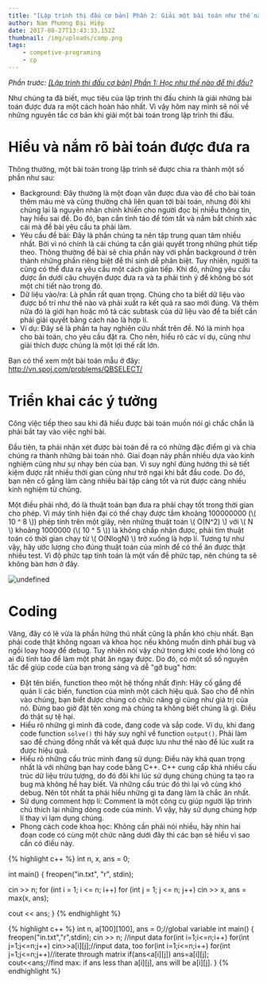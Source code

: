 ```yaml
---
title: "[Lập trình thi đấu cơ bản] Phần 2: Giải một bài toán như thế nào?"
author: Nam Phương Đại Hiệp
date: 2017-08-27T13:43:33.152Z
thumbnail: /img/uploads/comp.png
tags:
    - competive-programing
    - cp
---
```


_Phần trước: [\[Lập trình thi đấu cơ bản\] Phần 1: Học như thế nào để thi đấu?](http://cowboycoder.vercel.app/article/lap-trinh-thi-dau-co-ban-phan-1-hoc-nhu-the-nao-de-thi-dau)_

Như chúng ta đã biết, mục tiêu của lập trình thi đấu chính là giải những bài toán được đưa ra một cách hoàn hảo nhất. Vì vậy hôm nay mình sẽ nói về những nguyên tắc cơ bản khi giải một bài toán trong lập trình thi đấu.

# Hiểu và nắm rõ bài toán được đưa ra

Thông thường, một bài toán trong lập trình sẽ được chia ra thành một số phần như sau:

-   Background: Đây thường là một đoạn văn được đưa vào để cho bài toán thêm màu mè và cũng thường chả liên quan tới bài toán, nhưng đôi khi chúng lại là nguyên nhân chính khiến cho người đọc bị nhiễu thông tin, hay hiểu sai đề. Do đó, bạn cần tỉnh táo để tóm tắt và nắm bắt chính xác cái mà đề bài yêu cầu ta phải làm.
-   Yêu cầu đề bài: Đây là phần chúng ta nên tập trung quan tâm nhiều nhất. Bời vì nó chính là cái chúng ta cần giải quyết trong những phút tiếp theo. Thông thường đề bài sẽ chia phần này với phần background ở trên thành những phần riêng biệt để thí sinh dễ phân biệt. Tuy nhiên, người ta cũng có thể đưa ra yêu cầu một cách gián tiếp. Khi đó, những yêu cầu được ẩn dưới câu chuyện được đưa ra và ta phải tinh ý để không bỏ sót một chi tiết nào trong đó.
-   Dữ liệu vào/ra: Là phần rất quan trọng. Chúng cho ta biết dữ liệu vào được bố trí như thế nào và phải xuất ra kết quả ra sao mới đúng. Và thêm nữa đó là giới hạn hoặc mô tả các subtask của dữ liệu vào để ta biết cần phải giải quyết bằng cách nào là hợp lí.
-   Ví dụ: Đây sẽ là phần ta hay nghiên cứu nhất trên đề. Nó là minh họa cho bài toán, cho yêu cầu đặt ra. Cho nên, hiểu rõ các ví dụ, cũng như giải thích được chúng là một lợi thế rất lớn.

Bạn có thể xem một bài toán mẫu ở đây: <http://vn.spoj.com/problems/QBSELECT/>

# Triển khai các ý tưởng

Công việc tiếp theo sau khi đã hiểu được bài toán muốn nói gì chắc chắn là phải bắt tay vào việc nghĩ bài.

Đầu tiên, ta phải nhận xét được bài toán đề ra có những đặc điểm gì và chia chúng ra thành những bài toán nhỏ. Giai đoạn này phần nhiều dựa vào kinh nghiệm cũng như sự nhạy bén của bạn. Vì suy nghĩ đúng hướng thì sẽ tiết kiệm được rất nhiều thời gian cũng như trở ngại khi bắt đầu code. Do đó, bạn nên cố gắng làm càng nhiều bài tập càng tốt và rút được càng nhiều kinh nghiệm từ chúng.

Một điều phải nhớ, đó là thuật toán bạn đưa ra phải chạy tốt trong thời gian cho phép. Vì máy tính hiện đại có thể chạy được tầm khoảng 100000000 (\\( 10 ^ 8 \\)) phép tính trên một giây, nên những thuật toán \\( O(N^2) \\) với \\( N \\) khoảng 1000000 (\\( 10 ^ 5 \\)) là không chấp nhận được, phải tìm thuật toán có thời gian chạy từ \\( O(NlogN) \\) trở xuống là hợp lí. Tương tự như vậy, hãy ước lượng cho đúng thuật toán của mình để có thể ăn được thật nhiều test. Vì độ phức tạp tính toán là một vấn đề phức tạp, nên chúng ta sẽ không bàn hơn ở đây.

![undefined](/img/uploads/0202.jpg)

# Coding

Vâng, đây có lẽ vừa là phần hứng thú nhất cũng là phần khó chịu nhất. Bạn phải code thật không ngoan và khoa học nếu không muốn dính phải bug và ngồi loay hoay để debug. Tuy nhiên nói vậy chứ trong khi code khó lòng có ai đủ tỉnh táo để làm một phát ăn ngay được. Do đó, có một số số nguyên tắc để giúp code của bạn trong sáng và dễ "gỡ bug" hơn:

-   Đặt tên biến, function theo một hệ thống nhất định: Hãy cố gắng để quản lí các biến, function của mình một cách hiệu quả. Sao cho để nhìn vào chúng, bạn biết được chúng có chức năng gì cũng như giá trị của nó. Đừng bao giờ đặt tên xong mà chúng ta không biết chúng là gì. Điều đó thật sự tệ hại.
-   Hiểu rõ những gì mình đã code, đang code và sắp code. Ví dụ, khi đang code function `solve()` thì hãy suy nghĩ về function `output()`. Phải làm sao để chúng đồng nhất và kết quả được lưu như thế nào để lúc xuất ra được hiệu quả.
-   Hiểu rõ những cấu trúc mình đang sử dụng: Điều này khá quan trọng nhất là với những bạn hay code bằng C++. C++ cung cấp khá nhiều cấu trúc dữ liệu trừu tượng, do đó đôi khi lúc sử dụng chúng chúng ta tạo ra bug mà không hề hay biết. Và những cấu trúc đó thì lại vô cùng khó debug. Nên tốt nhất ta phải hiều những gì ta đang làm là chắc ăn nhất.
-   Sử dụng comment hợp lí: Comment là một công cụ giúp người lập trình chú thích lại những dòng code của mình. Vì vậy, hãy sử dụng chúng hợp lí thay vì lạm dụng chúng.
-   Phong cách code khoa học: Không cần phải nói nhiều, hãy nhìn hai đoạn code có cùng một chức năng dưới đây thì các bạn sẽ hiểu vì sao cần có điều này.

{% highlight c++ %}
int n, x, ans = 0;

int main() {
freopen("in.txt", "r", stdin);

cin >> n;
for (int i = 1; i <= n; i++)
for (int j = 1; j <= n; j++)
cin >> x, ans = max(x, ans);

cout << ans;
}
{% endhighlight %}

{% highlight c++ %}
int n, a[100][100], ans = 0;//global variable
int main() {
freopen("in.txt","r",stdin); cin >> n; //input data
for(int i=1;i<=n;i++) for(int j=1;j<=n;j++) cin>>a[i][j];//input data, too
for(int i=1;i<=n;i++) for(int j=1;j<=n;j++)//iterate through matrix
if(ans<a[i][j]) ans=a[i][j]; cout<<ans;//find max: if ans less than a[i][j], ans will be a[i][j].
}
{% endhighlight %}
